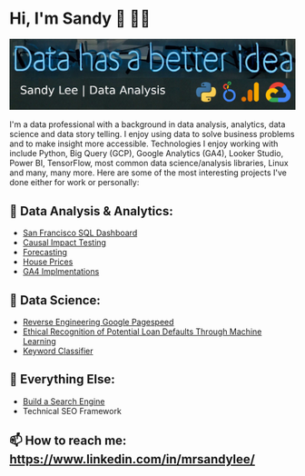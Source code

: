 # Hi, I'm Sandy 👋 👨‍💻

<img src="https://raw.githubusercontent.com/sandy-lee/sandy-lee/master/portfolio_banner.png" alt="lorum impsum">

I'm a data professional with a background in data analysis, analytics, data science and data story telling. I enjoy using data to solve business problems and to make insight more accessible.  Technologies I enjoy working with include Python, Big Query (GCP), Google Analytics (GA4), Looker Studio, Power BI, TensorFlow, most common data science/analysis libraries, Linux and many, many more. Here are some of the most interesting projects I've done either for work or personally: 

## 🔭 Data Analysis & Analytics:
- [San Francisco SQL Dashboard](https://github.com/sandy-lee/San-Francisco-Bike-SQL-Dashboard)
- [Causal Impact Testing](https://github.com/sandy-lee/Causal-Impact)
- [Forecasting](https://github.com/sandy-lee/forecasting)
- [House Prices](https://github.com/sandy-lee/house_prices/tree/master)
- [GA4 Implmentations](https://github.com/sandy-lee/ga4_implementations)
## 🔬 Data Science:
- [Reverse Engineering Google Pagespeed](https://github.com/sandy-lee/Reverse-Engineering-Google-Pagespeed)
- [Ethical Recognition of Potential Loan Defaults Through Machine Learning](https://github.com/sandy-lee/Ethical-recognition-of-potential-loan-defaults-through-machine-learning)
- [Keyword Classifier](https://github.com/sandy-lee/keyword_classifier)

## 💾 Everything Else:
- [Build a Search Engine](https://github.com/sandy-lee/how_to_build_search_engine)
- Technical SEO Framework

## 📫 How to reach me: https://www.linkedin.com/in/mrsandylee/




